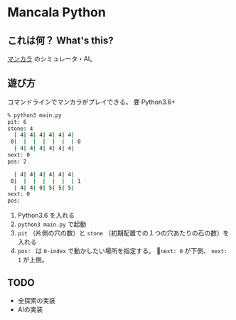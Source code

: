 # Mancala Python

## これは何？ What's this?

[マンカラ](https://ja.wikipedia.org/wiki/%E3%83%9E%E3%83%B3%E3%82%AB%E3%83%A9a) のシミュレータ・AI。

## 遊び方

コマンドラインでマンカラがプレイできる。
要 Python3.6+

```sh
% python3 main.py
pit: 6
stone: 4
  | 4| 4| 4| 4| 4| 4|  
 0|  |  |  |  |  |  | 0
  | 4| 4| 4| 4| 4| 4|  
next: 0
pos: 2

  | 4| 4| 4| 4| 4| 4|  
 0|  |  |  |  |  |  | 1
  | 4| 4| 0| 5| 5| 5|  
next: 0
pos: 
```

1. Python3.6 を入れる
1. `python3 main.py` で起動
1. `pit` （片側の穴の数）と `stone` （初期配置での１つの穴あたりの石の数）を入れる
1. `pos: ` は `0-index` で動かしたい場所を指定する。
`next: 0` が下側、 `next: 1` が上側。

## TODO

+ 全探索の実装
+ AIの実装
